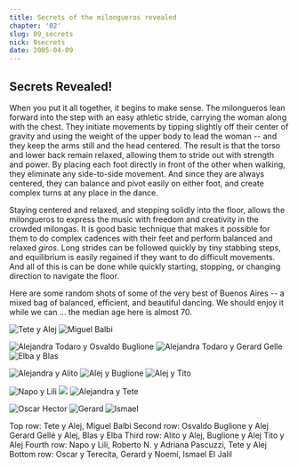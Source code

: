 ```yaml
---
title: Secrets of the milongueros revealed
chapter: '02'
slug: 09_secrets
nick: 9secrets
date: 2005-04-09
---
```


## Secrets Revealed!

When you put it all together, it begins to make sense. The milongueros lean forward into the step with an easy athletic stride, carrying the woman along with the chest. They initiate movements by tipping slightly off their center of gravity and using the weight of the upper body to lead the woman -- and they keep the arms still and the head centered. The result is that the torso and lower back remain relaxed, allowing them to stride out with strength and power. By placing each foot directly in front of the other when walking, they eliminate any side-to-side movement. And since they are always centered, they can balance and pivot easily on either foot, and create complex turns at any place in the dance.

Staying centered and relaxed, and stepping solidly into the floor, allows the milongueros to express the music with freedom and creativity in the crowded milongas. It is good basic technique that makes it possible for them to do complex cadences with their feet and perform balanced and relaxed _giros_. Long strides can be followed quickly by tiny stabbing steps, and equilibrium is easily regained if they want to do difficult movements. And all of this is can be done while quickly starting, stopping, or changing direction to navigate the floor.

Here are some random shots of some of the very best of Buenos Aires -- a mixed bag of balanced, efficient, and beautiful dancing. We should enjoy it while we can ... the median age here is almost 70.

![Tete y Alej](/2_pics/9secrets/image001.jpg)
![Miguel Balbi](/2_pics/9secrets/image005.jpg)

![Alejandra Todaro y Osvaldo Buglione](/2_pics/9secrets/image007.jpg)
![Alejandra Todaro y Gerard Gelle](/2_pics/9secrets/image009.jpg)
![Elba y Blas](/2_pics/9secrets/image011.jpg)

![Alejandra y Alito](/2_pics/9secrets/image013.jpg)
![Alej y Buglione](/2_pics/9secrets/image015.jpg)
![Alej y Tito](/2_pics/9secrets/image017.jpg)

![Napo y Lili](/2_pics/9secrets/image019.jpg)
![](/2_pics/9secrets/image021.jpg)
![Alejandra y Tete](/2_pics/9secrets/image023.jpg)

![Oscar Hector](/2_pics/9secrets/image025.jpg)
![Gerard](/2_pics/9secrets/image027.jpg)
![Ismael](/2_pics/9secrets/image029.jpg)

Top row: Tete y Alej, Miguel Balbi
Second row: Osvaldo Buglione y Alej  Gerard Gellé y Alej, Blas y Elba
Third row: Alito y Alej, Buglione y Alej Tito y Alej
Fourth row: Napo y Lili, Roberto N. y Adriana Pascuzzi, Tete y Alej
Bottom row: Oscar y Terecita, Gerard y Noemí, Ismael El Jalil

